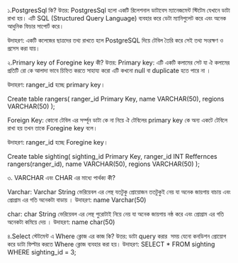 ১.PostgresSql কি?
উত্তর: PostgresSql হলো একটি রিলেশনাল ডাটাবেস ম্যানেজমেন্ট  স্টিটেম যেখানে ডাটা ‍রাখা হয়। 
এটি SQL (Structured Query Language) ব্যবহার করে ডেটা ম্যানিপুলেট করে এবং অনেক আধুনিক ফিচার সাপোর্ট করে।

উদাহরণ: একটি কলেজের ছাত্রদের তথ্য রাখতে হলে PostgreSQL দিয়ে টেবিল তৈরি করে সেই তথ্য সংরক্ষণ ও প্রসেস করা যায়।

২.Primary key of Foregine key কী?
উত্তর:
Primary key: এটি একটি কলামের ‍সেট যা ঐ কলামের প্রতিটি রো কে ‍আলাদা ভাবে চিহ্নিত করতে সাহায্য  করো এটি কখনো null  বা duplicate  হতে পারে না ।

উদাহরণ: ranger_id  হচ্ছে  primary key।

Create table rangers(
ranger_id Primary Key,
name VARCHAR(50),
regions VARCHAR(50)
);

Foreign Key:  কোনো টেবিল এর সর্ম্পূন ডাটা কে না নিয়ে ঐ টেবিলের primary key কে অন্য একটে টেবিলে রাখা  হয় তখন তাকে  Foregine key বলে।

উদাহরণ: ranger_id  হচ্ছে  Foregine key।

Create table sighting(
sighting_id Primary Key,
ranger_id INT Reffernces rangers(ranger_id),
name VARCHAR(50),
regions VARCHAR(50)
);

৩. VARCHAR এবং  CHAR এর মাধ্যে পার্থক্য কী?

Varchar:
Varchar String ভেরিয়েবল এর লেন্থ যতটুকু প্রোয়োজন ততটুকুই নেয় যা অনেক জায়গায় বাচায় এবং  প্রোগ্রাম এর গতি অনেকটা বাডায় ।
উদাহরণ: name Varchar(50) 

char:
char String ভেরিয়েবল এর লেন্থ   পুরোটাই  নিয়ে  নেয় যা অনেক জায়গায় নষ্ঠ করে এবং  প্রোগ্রাম এর গতি অনেকটা কমিয়ে দেয় ।
উদাহরণ: name char(50) 


৪.Select স্টেটমেন্ট এ Where ক্লোজ এর কাজ কি?
উত্তর: ডাটা query  করার ‍ ‍সময় যেনো কনডিশন প্রোয়োগ করে  ডাটা ফিল্টার করতে  Where ক্লোজ ব্যবহার করা 
হয়।
উদাহরণ: SELECT * FROM sighting WHERE sighting_id = 3;

